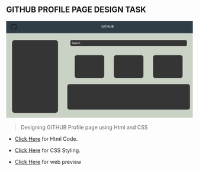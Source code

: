 ## GITHUB PROFILE PAGE DESIGN TASK

![alt text](image.png)

> Designing GITHUB Profile page using Html and CSS

- [Click Here](./index.html) for Html Code.

- [Click Here](./css/styles.css) for CSS Styling.

- [Click Here]() for web preview